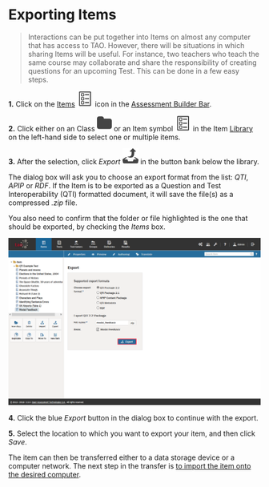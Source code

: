 # Exporting Items

> Interactions can be put together into Items on almost any computer that has access to TAO. However, there will be situations in which sharing Items will be useful. For instance, two teachers who teach the same course may collaborate and share the responsibility of creating questions for an upcoming Test. This can be done in a few easy steps.

**1.**  Click on the [Items](../appendix/glossary.md#item) ![Items](../resources/_icons/item.png) icon in the [Assessment Builder Bar](../appendix/glossary.md#assessment-builder-bar).

**2.**  Click either on an Class ![class](../resources/_icons/folder.png) or an Item symbol ![item](../resources/_icons/item.png) in the Item [Library](../appendix/glossary.md#library) on the left-hand side to select one or multiple items.

**3.**  After the selection, click *Export* ![export](../resources/_icons/export.png) in the button bank below the library.

The dialog box will ask you to choose an export format from the list: _QTI_, _APIP_ or _RDF_. If the Item is to be exported as a Question and Test Interoperability (QTI) formatted document, it will save the file(s) as a compressed _.zip_ file.

You also need to confirm that the folder or file highlighted is the one that should be exported, by checking the *Items* box.

![Exporting Items](../resources/backend/items/export-6.png)

**4.**  Click the blue *Export* button in the dialog box to continue with the export.

**5.**  Select the location to which you want to export your item, and then click *Save*.

The item can then be transferred either to a data storage device or a computer network. The next step in the transfer is [to import the item onto the desired computer](../items/importing-items.md).
